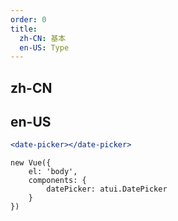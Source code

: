 ```yaml
---
order: 0
title:
  zh-CN: 基本
  en-US: Type
---
```


## zh-CN



## en-US


````jsx
<date-picker></date-picker>
````

````vue-script
new Vue({
    el: 'body',
    components: {
        datePicker: atui.DatePicker
    }
})
````
